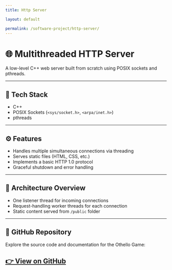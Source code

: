 ```yaml
---
title: Http Server

layout: default

permalink: /software-project/http-server/
---
```


# 🌐 Multithreaded HTTP Server

A low-level C++ web server built from scratch using POSIX sockets and pthreads.

---

## 🔧 Tech Stack

- C++
- POSIX Sockets (`<sys/socket.h>`, `<arpa/inet.h>`)
- pthreads

---

## ⚙️ Features

- Handles multiple simultaneous connections via threading
- Serves static files (HTML, CSS, etc.)
- Implements a basic HTTP 1.0 protocol
- Graceful shutdown and error handling

---

## 🚀 Architecture Overview

- One listener thread for incoming connections
- Request-handling worker threads for each connection
- Static content served from `/public` folder

---

## 🔗 GitHub Repository

Explore the source code and documentation for the Othello Game:

[👉 View on GitHub]( https://github.com/upenn-systems/25sp-cit5950-serena6688-junxiangli31415926-searchserver)
---